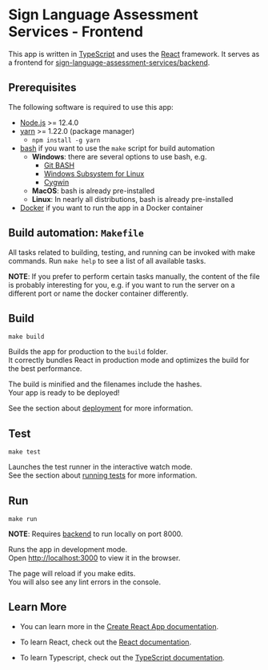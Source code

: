 # Sign Language Assessment Services - Frontend

This app is written in [TypeScript](https://www.typescriptlang.org/) and uses the [React](https://reactjs.org/) framework.
It serves as a frontend for [sign-language-assessment-services/backend](https://github.com/sign-language-assessment-services/backend).

## Prerequisites

The following software is required to use this app:

- [Node.js](https://nodejs.org/) >= 12.4.0
- [yarn](https://yarnpkg.com/) >= 1.22.0 (package manager)
  - `npm install -g yarn`
- [bash](https://www.gnu.org/software/bash/) if you want to use the `make` script for build automation
  - **Windows**: there are several options to use bash, e.g.
    - [Git BASH](https://gitforwindows.org/)
    - [Windows Subsystem for Linux](https://docs.microsoft.com/windows/wsl/install-win10)
    - [Cygwin](https://www.cygwin.com/)
  - **MacOS**: bash is already pre-installed
  - **Linux**: In nearly all distributions, bash is already pre-installed
- [Docker](https://www.docker.com/) if you want to run the app in a Docker container

## Build automation: `Makefile`

All tasks related to building, testing, and running can be invoked with
make commands. Run `make help` to see a list of all available tasks.

**NOTE**: If you prefer to perform certain tasks manually, the content of the
file is probably interesting for you, e.g. if you want to run the server on
a different port or name the docker container differently.

## Build

`make build`

Builds the app for production to the `build` folder.<br />
It correctly bundles React in production mode and optimizes the build for the best performance.

The build is minified and the filenames include the hashes.<br />
Your app is ready to be deployed!

See the section about [deployment](https://facebook.github.io/create-react-app/docs/deployment) for more information.

## Test

`make test`

Launches the test runner in the interactive watch mode.<br />
See the section about [running tests](https://facebook.github.io/create-react-app/docs/running-tests) for more information.

## Run

`make run`

**NOTE**: Requires [backend](https://github.com/sign-language-assessment-services/backend) to run locally on port 8000.

Runs the app in development mode.<br />
Open [http://localhost:3000](http://localhost:3000) to view it in the browser.

The page will reload if you make edits.<br />
You will also see any lint errors in the console.

## Learn More

- You can learn more in the [Create React App documentation](https://facebook.github.io/create-react-app/docs/getting-started).

- To learn React, check out the [React documentation](https://reactjs.org/).

- To learn Typescript, check out the [TypeScript documentation](https://www.typescriptlang.org/).
